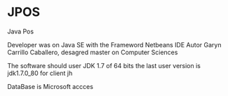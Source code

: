 # JPOS
Java Pos 

Developer was on Java SE with the Frameword Netbeans IDE
Autor Garyn Carrillo Caballero, desagred master on Computer Sciences

The software should user JDK 1.7 of 64 bits 
the last user version is jdk1.7.0_80 for client jh

DataBase is Microsoft accces
